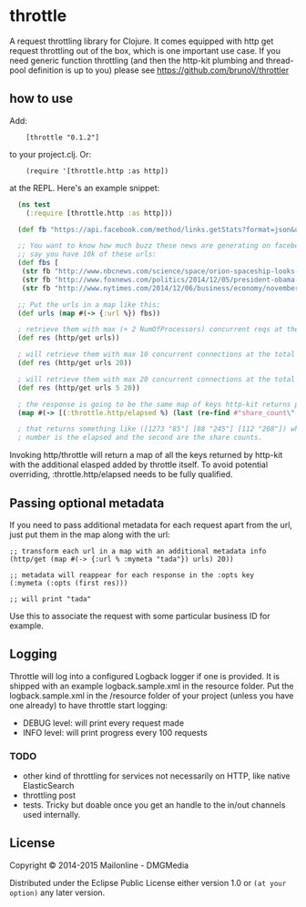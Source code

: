 # throttle

A request throttling library for Clojure. It comes equipped with http get request throttling out of the box, which is one important use case. If you need generic function throttling (and then the http-kit plumbing and thread-pool definition is up to you) please see https://github.com/brunoV/throttler

## how to use

Add:

        [throttle "0.1.2"]

to your project.clj. Or:

        (require '[throttle.http :as http])

at the REPL. Here's an example snippet:

```clojure
  (ns test
    (:require [throttle.http :as http]))

  (def fb "https://api.facebook.com/method/links.getStats?format=json&urls=")

  ;; You want to know how much buzz these news are generating on facebook
  ;; say you have 10k of these urls:
  (def fbs [
   (str fb "http://www.nbcnews.com/science/space/orion-spaceship-looks-good-during-first-test-road-mars-n262146")
   (str fb "http://www.foxnews.com/politics/2014/12/05/president-obama-picks-former-pentagon-official-ashton-carter-to-be-defense/")
   (str fb "http://www.nytimes.com/2014/12/06/business/economy/november-jobs-unemployment-figures.html")])

  ;; Put the urls in a map like this:
  (def urls (map #(-> {:url %}) fbs))

  ; retrieve them with max (+ 2 NumOfProcessors) concurrent reqs at the total of 2 req/second
  (def res (http/get urls))

  ; will retrieve them with max 10 concurrent connections at the total of 20 req/second
  (def res (http/get urls 20))

  ; will retrieve them with max 20 concurrent connections at the total of 5 req/second
  (def res (http/get urls 5 20))

  ; the response is going to be the same map of keys http-kit returns plus the elapsed
  (map #(-> [(:throttle.http/elapsed %) (last (re-find #"share_count\":(\d+)" (:body %)))]) res)

  ; that returns something like ([1273 "85"] [88 "245"] [112 "208"]) where the first
  ; number is the elapsed and the second are the share counts.

```

Invoking http/throttle will return a map of all the keys returned by http-kit with the additional elasped added by throttle itself. To avoid potential overriding, :throttle.http/elapsed needs to be fully qualified.

## Passing optional metadata

If you need to pass additional metadata for each request apart from the url, just put them in the map along with the url:

```
;; transform each url in a map with an additional metadata info
(http/get (map #(-> {:url % :mymeta "tada"}) urls) 20))

;; metadata will reappear for each response in the :opts key
(:mymeta (:opts (first res)))

;; will print "tada"
```

Use this to associate the request with some particular business ID for example.

## Logging

Throttle will log into a configured Logback logger if one is provided. It is shipped with an example logback.sample.xml in the resource folder. Put the logback.sample.xml in the /resource folder of your project (unless you have one already) to have throttle start logging:

* DEBUG level: will print every request made
* INFO level: will print progress every 100 requests

### TODO

* other kind of throttling for services not necessarily on HTTP, like native ElasticSearch
* throttling post
* tests. Tricky but doable once you get an handle to the in/out channels used internally.

## License

Copyright © 2014-2015 Mailonline - DMGMedia

Distributed under the Eclipse Public License either version 1.0 or `(at your option)` any later version.
